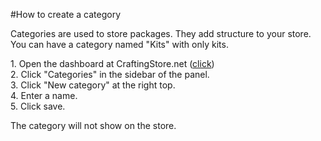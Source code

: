 #How to create a category

Categories are used to store packages. They add structure to your store. You can have a category named "Kits" with only kits.

1\. Open the dashboard at CraftingStore.net ([click](https://dash.craftingstore.net))  
2\. Click "Categories" in the sidebar of the panel.   
3\. Click "New category" at the right top.   
4\. Enter a name.  
5\. Click save.  
  
The category will not show on the store.